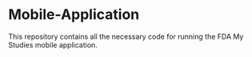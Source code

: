 # Mobile-Application

This repository contains all the necessary code for running the FDA My Studies mobile application. 

